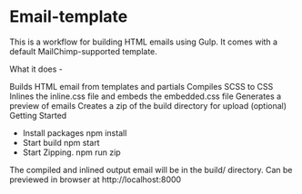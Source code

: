 # Email-template

This is a workflow for building HTML emails using Gulp. It comes with a default MailChimp-supported template.

What it does -

Builds HTML email from templates and partials
Compiles SCSS to CSS
Inlines the inline.css file and embeds the embedded.css file
Generates a preview of emails
Creates a zip of the build directory for upload (optional)
Getting Started
- Install packages
npm install
- Start build
npm start
- Start Zipping.
npm run zip

The compiled and inlined output email will be in the build/ directory. 
Can be previewed in browser at http://localhost:8000

